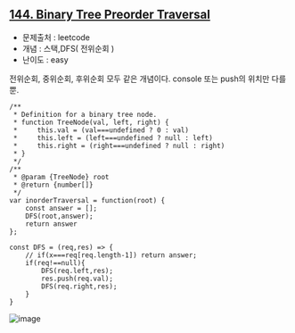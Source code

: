 ## [144. Binary Tree Preorder Traversal](https://leetcode.com/problems/binary-tree-preorder-traversal/description/?envType=problem-list-v2&envId=stack&difficulty=EASY)

- 문제출처 : leetcode
- 개념 : 스택,DFS( 전위순회 )
- 난이도 : easy

전위순회, 중위순회, 후위순회 모두 같은 개념이다. console 또는 push의 위치만 다를뿐.

```
/**
 * Definition for a binary tree node.
 * function TreeNode(val, left, right) {
 *     this.val = (val===undefined ? 0 : val)
 *     this.left = (left===undefined ? null : left)
 *     this.right = (right===undefined ? null : right)
 * }
 */
/**
 * @param {TreeNode} root
 * @return {number[]}
 */
var inorderTraversal = function(root) {
    const answer = [];
    DFS(root,answer);
    return answer
};

const DFS = (req,res) => {
    // if(x===req[req.length-1]) return answer;
    if(req!==null){
        DFS(req.left,res);
        res.push(req.val);   
        DFS(req.right,res);
    }
}
```
![image](https://github.com/user-attachments/assets/4be71b94-fc70-47c7-8715-b91de1424f65)
